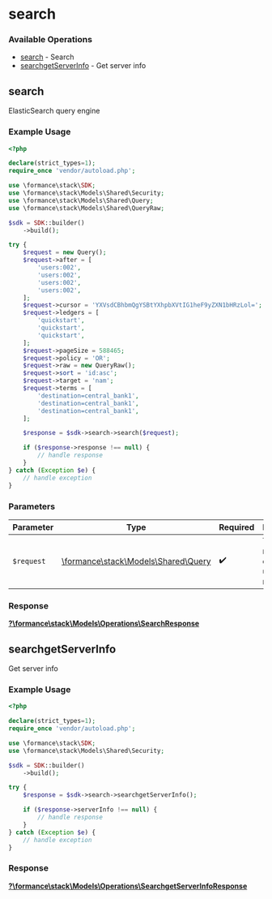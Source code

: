 # search

### Available Operations

* [search](#search) - Search
* [searchgetServerInfo](#searchgetserverinfo) - Get server info

## search

ElasticSearch query engine

### Example Usage

```php
<?php

declare(strict_types=1);
require_once 'vendor/autoload.php';

use \formance\stack\SDK;
use \formance\stack\Models\Shared\Security;
use \formance\stack\Models\Shared\Query;
use \formance\stack\Models\Shared\QueryRaw;

$sdk = SDK::builder()
    ->build();

try {
    $request = new Query();
    $request->after = [
        'users:002',
        'users:002',
        'users:002',
        'users:002',
    ];
    $request->cursor = 'YXVsdCBhbmQgYSBtYXhpbXVtIG1heF9yZXN1bHRzLol=';
    $request->ledgers = [
        'quickstart',
        'quickstart',
        'quickstart',
    ];
    $request->pageSize = 588465;
    $request->policy = 'OR';
    $request->raw = new QueryRaw();
    $request->sort = 'id:asc';
    $request->target = 'nam';
    $request->terms = [
        'destination=central_bank1',
        'destination=central_bank1',
        'destination=central_bank1',
    ];

    $response = $sdk->search->search($request);

    if ($response->response !== null) {
        // handle response
    }
} catch (Exception $e) {
    // handle exception
}
```

### Parameters

| Parameter                                                           | Type                                                                | Required                                                            | Description                                                         |
| ------------------------------------------------------------------- | ------------------------------------------------------------------- | ------------------------------------------------------------------- | ------------------------------------------------------------------- |
| `$request`                                                          | [\formance\stack\Models\Shared\Query](../../models/shared/Query.md) | :heavy_check_mark:                                                  | The request object to use for the request.                          |


### Response

**[?\formance\stack\Models\Operations\SearchResponse](../../models/operations/SearchResponse.md)**


## searchgetServerInfo

Get server info

### Example Usage

```php
<?php

declare(strict_types=1);
require_once 'vendor/autoload.php';

use \formance\stack\SDK;
use \formance\stack\Models\Shared\Security;

$sdk = SDK::builder()
    ->build();

try {
    $response = $sdk->search->searchgetServerInfo();

    if ($response->serverInfo !== null) {
        // handle response
    }
} catch (Exception $e) {
    // handle exception
}
```


### Response

**[?\formance\stack\Models\Operations\SearchgetServerInfoResponse](../../models/operations/SearchgetServerInfoResponse.md)**

